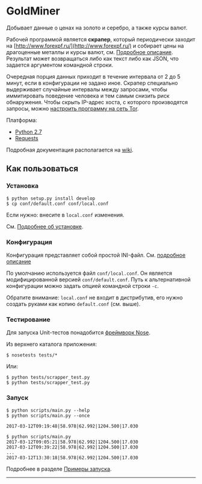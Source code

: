 # GoldMiner

Добывает данные о ценах на золото и серебро, а также курсы валют.
	
Рабочей программой является **скрапер**, который периодически заходит на [http://www.forexpf.ru/](http://www.forexpf.ru/) и собирает цены на драгоценные металлы и курсы валют, см. [Подробное описание](https://github.com/skrushinsky/goldminer/wiki/GoldMinerResult). Результат может возвращаться либо как текст либо как JSON, что задается аргументом командной строки.

Очередная порция данных приходит в течение интервала от 2 до 5 минут, если в конфигурации не задано иное. Скрапер специально выдерживает случайные интервалы между запросами, чтобы иммитировать поведение человека и тем самым снизить риск обнаружения. Чтобы скрыть IP-адрес хоста, с которого производятся запросы, можно [настроить программу на сеть Tor](http://github.com/skrushinsky/goldminer/wiki/GoldMinerAnonymity).

Платформа:

  * [Python 2.7](http://python.org)
  * [Requests](http://docs.python-requests.org/en/master/)

Подробная документация располагается на [wiki](http://github.com/skrushinsky/goldminer/wiki).

## Как пользоваться

### Установка

```
$ python setup.py install develop
$ cp conf/default.conf conf/local.conf
```
Если нужно: внесите в `local.conf` изменения.

См. [Подробнее об установке](http://github.com/skrushinsky/goldminer/wiki/GoldMinerSetup).

### Конфигурация

Конфигурация представляет собой простой INI-файл. См. [подробное описание](http://github.com/skrushinsky/goldminer/wiki/GoldMinerConfiguration)

По умолчанию используется файл `conf/local.conf`. Он является модифицированной версией
`conf/default.conf`. Путь к альтернативной конфигурации можно задать опцией командной строки `-c`.

Обратите внимание: `local.conf` не входит в дистрибутив, его нужно создать руками как копию `default.conf` (см. выше).

### Тестирование

Для запуска Unit-тестов понадобится [фреймворк Nose](http://nose.readthedocs.io/en/latest/).

Из верхнего каталога приложения:

```
$ nosetests tests/*
```

Или:

```
$ python tests/scrapper_test.py
$ python tests/scrapper_test.py
```

### Запуск

```
$ python scripts/main.py --help
$ python scripts/main.py --once

2017-03-12T09:19:48|58.978|62.992|1204.500|17.030

$ python scripts/main.py 
2017-03-12T09:05:21|58.978|62.992|1204.500|17.030
2017-03-12T09:39:22|58.978|62.992|1204.500|17.030
...
2017-03-12T13:30:18|58.978|62.992|1204.500|17.030
```
Подробнее в разделе [Примеры запуска](http://github.com/skrushinsky/goldminer/wiki/GoldMinerUsage).

- - -
